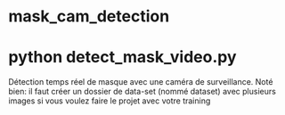 # mask_cam_detection
# python detect_mask_video.py
Détection temps réel de masque avec une caméra de surveillance.
Noté bien: il faut créer un dossier de data-set (nommé dataset) avec plusieurs images si vous voulez faire le projet avec votre training

